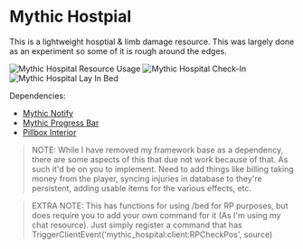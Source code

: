# Mythic Hostpial
This is a lightweight hosptial & limb damage resource. This was largely done as an experiment so some of it is rough around the edges.

![Mythic Hospital Resource Usage](https://i.imgur.com/kZhUzw8.png)
![Mythic Hospital Check-In](https://i.imgur.com/y8VSWkQ.jpg)
![Mythic Hospital Lay In Bed](https://i.imgur.com/Hh5OvTz.jpg)

Dependencies:
- [Mythic Notify](https://github.com/mythicrp/mythic_notify)
- [Mythic Progress Bar](https://github.com/mythicrp/mythic_progbar)
- [Pillbox Interior](https://forum.fivem.net/t/release-pillbox-hospital-by-jobscraft/209288)


> NOTE: While I have removed my framework base as a dependency, there are some aspects of this that due not work because of that. As such it'd be on you to implement. Need to add things like billing taking money from the player, syncing injuries in database to they're persistent, adding usable items for the various effects, etc.

> EXTRA NOTE: This has functions for using /bed for RP purposes, but does require you to add your own command for it (As I'm using my chat resource). Just simply register a command that has TriggerClientEvent('mythic_hospital:client:RPCheckPos', source)
